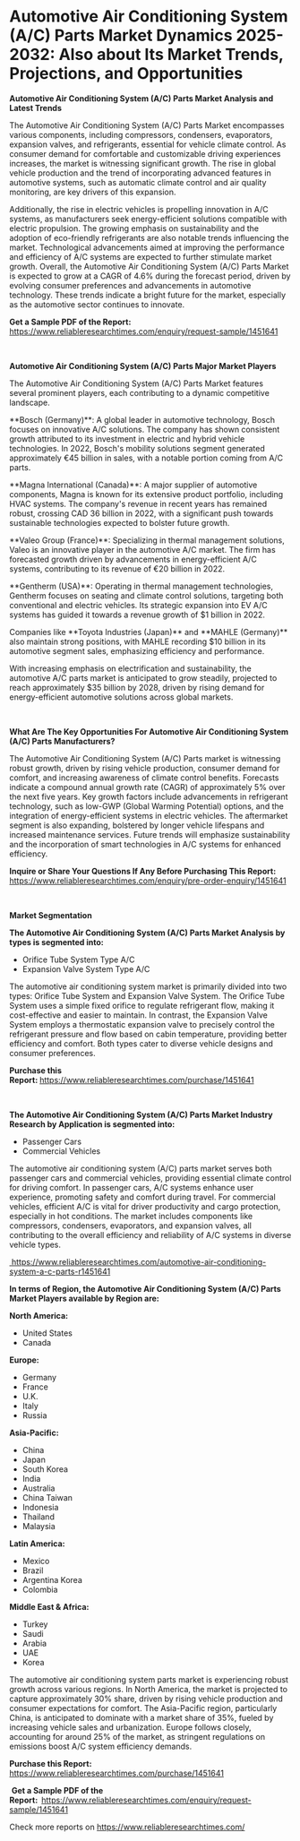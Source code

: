 <p><h1>Automotive Air Conditioning System (A/C) Parts Market Dynamics 2025-2032: Also about Its Market Trends, Projections, and Opportunities</h1></p><p><strong>Automotive Air Conditioning System (A/C) Parts Market Analysis and Latest Trends</strong></p>
<p><p>The Automotive Air Conditioning System (A/C) Parts Market encompasses various components, including compressors, condensers, evaporators, expansion valves, and refrigerants, essential for vehicle climate control. As consumer demand for comfortable and customizable driving experiences increases, the market is witnessing significant growth. The rise in global vehicle production and the trend of incorporating advanced features in automotive systems, such as automatic climate control and air quality monitoring, are key drivers of this expansion.</p><p>Additionally, the rise in electric vehicles is propelling innovation in A/C systems, as manufacturers seek energy-efficient solutions compatible with electric propulsion. The growing emphasis on sustainability and the adoption of eco-friendly refrigerants are also notable trends influencing the market. Technological advancements aimed at improving the performance and efficiency of A/C systems are expected to further stimulate market growth. Overall, the Automotive Air Conditioning System (A/C) Parts Market is expected to grow at a CAGR of 4.6% during the forecast period, driven by evolving consumer preferences and advancements in automotive technology. These trends indicate a bright future for the market, especially as the automotive sector continues to innovate.</p></p>
<p><strong>Get a Sample PDF of the Report:&nbsp;</strong> <a href="https://www.reliableresearchtimes.com/enquiry/request-sample/1451641?utm_campaign=2007&utm_medium=2&utm_source=Github&utm_content=ia&utm_term=24032025&utm_id=automotive-air-conditioning-system-ac-parts">https://www.reliableresearchtimes.com/enquiry/request-sample/1451641</a></p>
<p>&nbsp;</p>
<p><strong>Automotive Air Conditioning System (A/C) Parts Major Market Players</strong></p>
<p><p>The Automotive Air Conditioning System (A/C) Parts Market features several prominent players, each contributing to a dynamic competitive landscape. </p><p>**Bosch (Germany)**: A global leader in automotive technology, Bosch focuses on innovative A/C solutions. The company has shown consistent growth attributed to its investment in electric and hybrid vehicle technologies. In 2022, Bosch's mobility solutions segment generated approximately €45 billion in sales, with a notable portion coming from A/C parts.</p><p>**Magna International (Canada)**: A major supplier of automotive components, Magna is known for its extensive product portfolio, including HVAC systems. The company's revenue in recent years has remained robust, crossing CAD 36 billion in 2022, with a significant push towards sustainable technologies expected to bolster future growth.</p><p>**Valeo Group (France)**: Specializing in thermal management solutions, Valeo is an innovative player in the automotive A/C market. The firm has forecasted growth driven by advancements in energy-efficient A/C systems, contributing to its revenue of €20 billion in 2022.</p><p>**Gentherm (USA)**: Operating in thermal management technologies, Gentherm focuses on seating and climate control solutions, targeting both conventional and electric vehicles. Its strategic expansion into EV A/C systems has guided it towards a revenue growth of $1 billion in 2022.</p><p>Companies like **Toyota Industries (Japan)** and **MAHLE (Germany)** also maintain strong positions, with MAHLE recording $10 billion in its automotive segment sales, emphasizing efficiency and performance.</p><p>With increasing emphasis on electrification and sustainability, the automotive A/C parts market is anticipated to grow steadily, projected to reach approximately $35 billion by 2028, driven by rising demand for energy-efficient automotive solutions across global markets.</p></p>
<p>&nbsp;</p>
<p><strong>What Are The Key Opportunities For Automotive Air Conditioning System (A/C) Parts Manufacturers?</strong></p>
<p><p>The Automotive Air Conditioning System (A/C) Parts market is witnessing robust growth, driven by rising vehicle production, consumer demand for comfort, and increasing awareness of climate control benefits. Forecasts indicate a compound annual growth rate (CAGR) of approximately 5% over the next five years. Key growth factors include advancements in refrigerant technology, such as low-GWP (Global Warming Potential) options, and the integration of energy-efficient systems in electric vehicles. The aftermarket segment is also expanding, bolstered by longer vehicle lifespans and increased maintenance services. Future trends will emphasize sustainability and the incorporation of smart technologies in A/C systems for enhanced efficiency.</p></p>
<p><strong>Inquire or Share Your Questions If Any Before Purchasing This Report:</strong> <a href="https://www.reliableresearchtimes.com/enquiry/pre-order-enquiry/1451641?utm_campaign=2007&utm_medium=2&utm_source=Github&utm_content=ia&utm_term=24032025&utm_id=automotive-air-conditioning-system-ac-parts">https://www.reliableresearchtimes.com/enquiry/pre-order-enquiry/1451641</a></p>
<p>&nbsp;</p>
<p><strong>Market Segmentation</strong></p>
<p><strong>The Automotive Air Conditioning System (A/C) Parts Market Analysis by types is segmented into:</strong></p>
<p><ul><li>Orifice Tube System Type A/C</li><li>Expansion Valve System Type A/C</li></ul></p>
<p><p>The automotive air conditioning system market is primarily divided into two types: Orifice Tube System and Expansion Valve System. The Orifice Tube System uses a simple fixed orifice to regulate refrigerant flow, making it cost-effective and easier to maintain. In contrast, the Expansion Valve System employs a thermostatic expansion valve to precisely control the refrigerant pressure and flow based on cabin temperature, providing better efficiency and comfort. Both types cater to diverse vehicle designs and consumer preferences.</p></p>
<p><strong>Purchase this Report:&nbsp;</strong><a href="https://www.reliableresearchtimes.com/purchase/1451641?utm_campaign=2007&utm_medium=2&utm_source=Github&utm_content=ia&utm_term=24032025&utm_id=automotive-air-conditioning-system-ac-parts">https://www.reliableresearchtimes.com/purchase/1451641</a></p>
<p>&nbsp;</p>
<p><strong>The Automotive Air Conditioning System (A/C) Parts Market Industry Research by Application is segmented into:</strong></p>
<p><ul><li>Passenger Cars</li><li>Commercial Vehicles</li></ul></p>
<p><p>The automotive air conditioning system (A/C) parts market serves both passenger cars and commercial vehicles, providing essential climate control for driving comfort. In passenger cars, A/C systems enhance user experience, promoting safety and comfort during travel. For commercial vehicles, efficient A/C is vital for driver productivity and cargo protection, especially in hot conditions. The market includes components like compressors, condensers, evaporators, and expansion valves, all contributing to the overall efficiency and reliability of A/C systems in diverse vehicle types.</p></p>
<p><a href="https://www.reliableresearchtimes.com/automotive-air-conditioning-system-a-c-parts-r1451641?utm_campaign=2007&utm_medium=2&utm_source=Github&utm_content=ia&utm_term=24032025&utm_id=automotive-air-conditioning-system-ac-parts">&nbsp;https://www.reliableresearchtimes.com/automotive-air-conditioning-system-a-c-parts-r1451641</a></p>
<p><strong>In terms of Region, the Automotive Air Conditioning System (A/C) Parts Market Players available by Region are:</strong></p>
<p>
    <p> <strong> North America: </strong>
        <ul>
            <li>United States</li>
            <li>Canada</li>
        </ul>
        </p> 
    <p> <strong> Europe: </strong>
        <ul>
            <li>Germany</li>
            <li>France</li>
            <li>U.K.</li>
            <li>Italy</li>
            <li>Russia</li>
        </ul>
        </p> 
    <p> <strong> Asia-Pacific: </strong>
        <ul>
            <li>China</li>
            <li>Japan</li>
            <li>South Korea</li>
            <li>India</li>
            <li>Australia</li>
            <li>China Taiwan</li>
            <li>Indonesia</li>
            <li>Thailand</li>
            <li>Malaysia</li>
        </ul>
        </p> 
    <p> <strong> Latin America: </strong>
        <ul>
            <li>Mexico</li>
            <li>Brazil</li>
            <li>Argentina Korea</li>
            <li>Colombia</li>
        </ul>
        </p> 
    <p> <strong> Middle East & Africa: </strong>
        <ul>
            <li>Turkey</li>
            <li>Saudi</li>
            <li>Arabia</li>
            <li>UAE</li>
            <li>Korea</li>
        </ul>
    </p>
    </p>
<p><p>The automotive air conditioning system parts market is experiencing robust growth across various regions. In North America, the market is projected to capture approximately 30% share, driven by rising vehicle production and consumer expectations for comfort. The Asia-Pacific region, particularly China, is anticipated to dominate with a market share of 35%, fueled by increasing vehicle sales and urbanization. Europe follows closely, accounting for around 25% of the market, as stringent regulations on emissions boost A/C system efficiency demands.</p></p>
<p><strong>Purchase this Report: </strong><a href="https://www.reliableresearchtimes.com/purchase/1451641?utm_campaign=2007&utm_medium=2&utm_source=Github&utm_content=ia&utm_term=24032025&utm_id=automotive-air-conditioning-system-ac-parts">https://www.reliableresearchtimes.com/purchase/1451641</a></p>
<p>&nbsp;<strong>Get a Sample PDF of the Report:&nbsp;&nbsp;</strong><a href="https://www.reliableresearchtimes.com/enquiry/request-sample/1451641?utm_campaign=2007&utm_medium=2&utm_source=Github&utm_content=ia&utm_term=24032025&utm_id=automotive-air-conditioning-system-ac-parts">https://www.reliableresearchtimes.com/enquiry/request-sample/1451641</a></p>
<p><strong></strong></p>
<p>Check more reports on <a href="https://www.reliableresearchtimes.com/?utm_campaign=2007&utm_medium=2&utm_source=Github&utm_content=ia&utm_term=24032025&utm_id=automotive-air-conditioning-system-ac-parts">https://www.reliableresearchtimes.com/</a></p>